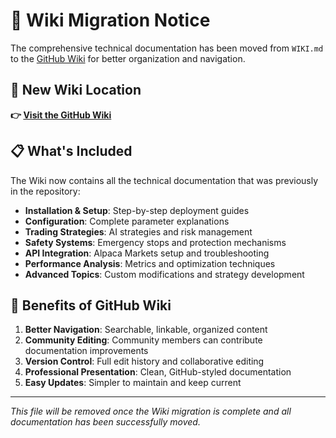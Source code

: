 # 📖 Wiki Migration Notice

The comprehensive technical documentation has been moved from `WIKI.md` to the [GitHub Wiki](../../wiki) for better organization and navigation.

## 🔗 New Wiki Location

**👉 [Visit the GitHub Wiki](../../wiki)**

## 📋 What's Included

The Wiki now contains all the technical documentation that was previously in the repository:

- **Installation & Setup**: Step-by-step deployment guides
- **Configuration**: Complete parameter explanations  
- **Trading Strategies**: AI strategies and risk management
- **Safety Systems**: Emergency stops and protection mechanisms
- **API Integration**: Alpaca Markets setup and troubleshooting
- **Performance Analysis**: Metrics and optimization techniques
- **Advanced Topics**: Custom modifications and strategy development

## 🎯 Benefits of GitHub Wiki

1. **Better Navigation**: Searchable, linkable, organized content
2. **Community Editing**: Community members can contribute documentation improvements
3. **Version Control**: Full edit history and collaborative editing
4. **Professional Presentation**: Clean, GitHub-styled documentation
5. **Easy Updates**: Simpler to maintain and keep current

---

*This file will be removed once the Wiki migration is complete and all documentation has been successfully moved.*